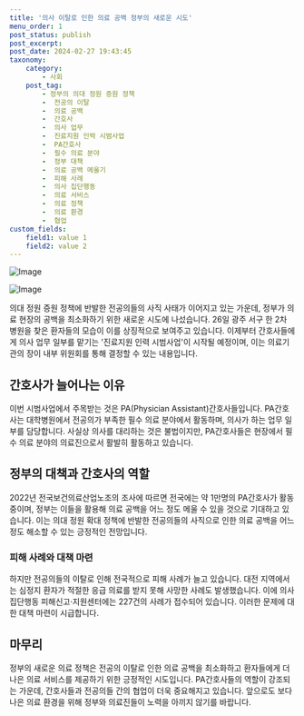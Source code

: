 ```yaml
---
title: '의사 이탈로 인한 의료 공백 정부의 새로운 시도'
menu_order: 1
post_status: publish
post_excerpt: 
post_date: 2024-02-27 19:43:45
taxonomy:
    category:
        - 사회
    post_tag:
        - 정부의 의대 정원 증원 정책
        -  전공의 이탈
        -  의료 공백
        -  간호사
        -  의사 업무
        -  진료지원 인력 시범사업
        -  PA간호사
        -  필수 의료 분야
        -  정부 대책
        -  의료 공백 메울기
        -  피해 사례
        -  의사 집단행동
        -  의료 서비스
        -  의료 정책
        -  의료 환경
        -  협업
custom_fields:
    field1: value 1
    field2: value 2
---
```


![Image](https://imgnews.pstatic.net/image/437/2024/02/27/0000381355_001_20240227085601543.jpg?type=w647)

![Image](https://imgnews.pstatic.net/image/437/2024/02/27/0000381355_002_20240227085601592.jpg?type=w647)

의대 정원 증원 정책에 반발한 전공의들의 사직 사태가 이어지고 있는 가운데, 정부가 의료 현장의 공백을 최소화하기 위한 새로운 시도에 나섰습니다. 26일 광주 서구 한 2차 병원을 찾은 환자들의 모습이 이를 상징적으로 보여주고 있습니다. 이제부터 간호사들에게 의사 업무 일부를 맡기는 '진료지원 인력 시범사업'이 시작될 예정이며, 이는 의료기관의 장이 내부 위원회를 통해 결정할 수 있는 내용입니다.
## 간호사가 늘어나는 이유
이번 시범사업에서 주목받는 것은 PA(Physician Assistant)간호사들입니다. PA간호사는 대학병원에서 전공의가 부족한 필수 의료 분야에서 활동하며, 의사가 하는 업무 일부를 담당합니다. 사실상 의사를 대리하는 것은 불법이지만, PA간호사들은 현장에서 필수 의료 분야의 의료진으로서 활발히 활동하고 있습니다. 
## 정부의 대책과 간호사의 역할
2022년 전국보건의료산업노조의 조사에 따르면 전국에는 약 1만명의 PA간호사가 활동 중이며, 정부는 이들을 활용해 의료 공백을 어느 정도 메울 수 있을 것으로 기대하고 있습니다. 이는 의대 정원 확대 정책에 반발한 전공의들의 사직으로 인한 의료 공백을 어느 정도 해소할 수 있는 긍정적인 전망입니다.
### 피해 사례와 대책 마련
하지만 전공의들의 이탈로 인해 전국적으로 피해 사례가 늘고 있습니다. 대전 지역에서는 심정지 환자가 적절한 응급 의료를 받지 못해 사망한 사례도 발생했습니다. 이에 의사 집단행동 피해신고·지원센터에는 227건의 사례가 접수되어 있습니다. 이러한 문제에 대한 대책 마련이 시급합니다.
## 마무리
정부의 새로운 의료 정책은 전공의 이탈로 인한 의료 공백을 최소화하고 환자들에게 더 나은 의료 서비스를 제공하기 위한 긍정적인 시도입니다. PA간호사들의 역할이 강조되는 가운데, 간호사들과 전공의들 간의 협업이 더욱 중요해지고 있습니다. 앞으로도 보다 나은 의료 환경을 위해 정부와 의료진들이 노력을 아끼지 않기를 바랍니다.
